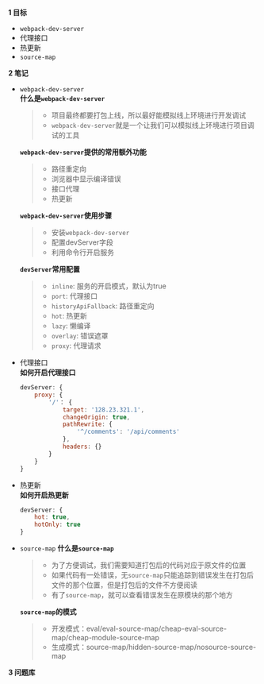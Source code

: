 
**1 目标**
* `webpack-dev-server`  
* 代理接口
* 热更新
* `source-map`  

**2 笔记**
* `webpack-dev-server`  
    **什么是`webpack-dev-server`**
    > * 项目最终都要打包上线，所以最好能模拟线上环境进行开发调试  
    > * `webpack-dev-server`就是一个让我们可以模拟线上环境进行项目调试的工具  

    **`webpack-dev-server`提供的常用额外功能**
    > * 路径重定向  
    > * 浏览器中显示编译错误  
    > * 接口代理  
    > * 热更新  

    **`webpack-dev-server`使用步骤**
    > * 安装`webpack-dev-server`  
    > * 配置devServer字段  
    > * 利用命令行开启服务  

    **`devServer`常用配置**
    > * `inline`: 服务的开启模式，默认为true  
    > * `port`: 代理接口  
    > * `historyApiFallback`: 路径重定向  
    > * `hot`: 热更新  
    > * `lazy`: 懒编译  
    > * `overlay`: 错误遮罩  
    > * `proxy`: 代理请求  

* 代理接口  
    **如何开启代理接口**
    ```javascript
    devServer: {
        proxy: {
            '/'： {
                target: '128.23.321.1',
                changeOrigin: true,
                pathRewrite: {
                    '^/comments': '/api/comments'
                },
                headers: {}
            }
        }
    }
    ```  

* 热更新  
    **如何开启热更新**
    ```javascript
    devServer: {
        hot: true,
        hotOnly: true
    }
    ```  

* `source-map`
    **什么是`source-map`**
    > * 为了方便调试，我们需要知道打包后的代码对应于原文件的位置  
    > * 如果代码有一处错误，无`source-map`只能追踪到错误发生在打包后文件的那个位置，但是打包后的文件不方便阅读  
    > * 有了`source-map`，就可以查看错误发生在原模块的那个地方  

    **`source-map`的模式**
    > * 开发模式：eval/eval-source-map/cheap-eval-source-map/cheap-module-source-map
    > * 生成模式：source-map/hidden-source-map/nosource-source-map

**3 问题库**